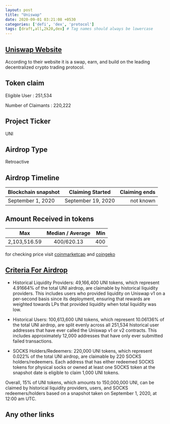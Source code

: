 ```yaml
---
layout: post
title: "Uniswap"
date: 2020-09-01 03:21:08 +0530
categories: ['defi', 'dex', 'protocol']
tags: [draft,all,2k20,dex] # Tag names should always be lowercase
---
```




## [Uniswap Website](https://uniswap.org/)

According to their website it is a swap, earn, and build on the leading decentralized crypto trading protocol.

## Token claim

Eligible User : 251,534

Number of Claimants : 220,222

## Project Ticker

UNI

## Airdrop Type

Retroactive

## Airdrop Timeline

| Blockchain snapshot     | Claiming Started           | Claiming ends    |
| ----------------------- |:--------------------------:| ----------------:|
|  September 1, 2020      |  September 19, 2020        |   not known      |

## Amount Received in tokens

| Max        |    Median / Average  |       Min    |
| ---------- |:--------------------:| ------------:|
|2,103,516.59|     400/620.13       |  400         |

for checking price visit [coinmarketcap](https://coinmarketcap.com/currencies/uni) and [coingeko](https://www.coingecko.com/en/coins/uni)

## [Criteria For Airdrop](https://blog.uniswap.org/uni)

* Historical Liquidity Providers: 49,166,400 UNI tokens, which represent 4.91664% of the total UNI airdrop, are claimable by historical liquidity providers. This includes users who provided liquidity on Uniswap v1 on a per-second basis since its deployment, ensuring that rewards are weighted towards LPs that provided liquidity when total liquidity was low.

* Historical Users: 100,613,600 UNI tokens, which represent 10.06136% of the total UNI airdrop, are split evenly across all 251,534 historical user addresses that have ever called the Uniswap v1 or v2 contracts. This includes approximately 12,000 addresses that have only ever submitted failed transactions.

* SOCKS Holders/Redeemers: 220,000 UNI tokens, which represent 0.022% of the total UNI airdrop, are claimable by 220 SOCKS holders/redeemers. Each address that has either redeemed SOCKS tokens for physical socks or owned at least one SOCKS token at the snapshot date is eligible to claim 1,000 UNI tokens.

Overall, 15% of UNI tokens, which amounts to 150,000,000 UNI, can be claimed by historical liquidity providers, users, and SOCKS redeemers/holders based on a snapshot taken on September 1, 2020, at 12:00 am UTC.

## Any other links
